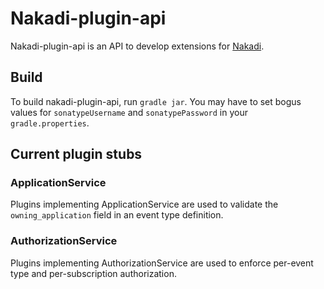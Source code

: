 # Nakadi-plugin-api

Nakadi-plugin-api is an API to develop extensions for [Nakadi](https://github.com/zalando/nakadi).

## Build

To build nakadi-plugin-api, run `gradle jar`. You may have to set bogus values for `sonatypeUsername` 
and `sonatypePassword` in your `gradle.properties`.

## Current plugin stubs

### ApplicationService

Plugins implementing ApplicationService are used to validate the `owning_application` field in an event type definition.

### AuthorizationService

Plugins implementing AuthorizationService are used to enforce per-event type and per-subscription authorization.